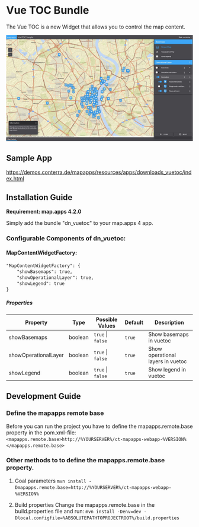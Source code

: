 # Vue TOC Bundle
The Vue TOC is a new Widget that allows you to control the map content.

![Screenshot App](https://github.com/conterra/mapapps-vuetoc/blob/master/screenshot.JPG)

## Sample App
https://demos.conterra.de/mapapps/resources/apps/downloads_vuetoc/index.html

## Installation Guide
**Requirement: map.apps 4.2.0**

Simply add the bundle "dn_vuetoc" to your map.apps 4 app.

### Configurable Components of dn_vuetoc:

#### MapContentWidgetFactory:
```
"MapContentWidgetFactory": {
    "showBasemaps": true,
    "showOperationalLayer": true,
    "showLegend": true
}
```

##### Properties
| Property                       | Type    | Possible Values                 | Default    | Description                       |
|--------------------------------|---------|---------------------------------|------------|---------------------------------- |
| showBasemaps                   | boolean | ```true``` &#124; ```false```   | ```true``` | Show basemaps in vuetoc           |
| showOperationalLayer           | boolean | ```true``` &#124; ```false```   | ```true``` | Show operational layers in vuetoc |
| showLegend                     | boolean | ```true``` &#124; ```false```   | ```true``` | Show legend in vuetoc             |

## Development Guide
### Define the mapapps remote base
Before you can run the project you have to define the mapapps.remote.base property in the pom.xml-file:
`<mapapps.remote.base>http://%YOURSERVER%/ct-mapapps-webapp-%VERSION%</mapapps.remote.base>`

### Other methods to to define the mapapps.remote.base property.
1. Goal parameters
`mvn install -Dmapapps.remote.base=http://%YOURSERVER%/ct-mapapps-webapp-%VERSION%`

2. Build properties
Change the mapapps.remote.base in the build.properties file and run:
`mvn install -Denv=dev -Dlocal.configfile=%ABSOLUTEPATHTOPROJECTROOT%/build.properties`
